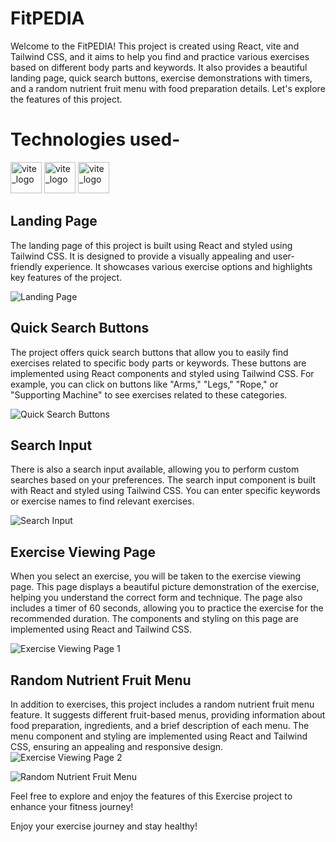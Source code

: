 
# FitPEDIA
Welcome to the FitPEDIA! This project is created using React, vite and Tailwind CSS, and it aims to help you find and practice various exercises based on different body parts and keywords. It also provides a beautiful landing page, quick search buttons, exercise demonstrations with timers, and a random nutrient fruit menu with food preparation details. Let's explore the features of this project.

# Technologies used-
<div>
<img src="https://upload.wikimedia.org/wikipedia/commons/thumb/f/f1/Vitejs-logo.svg/615px-Vitejs-logo.svg.png?20220412224743" alt="vite_logo" style="height:50px"/> 
<img src="https://upload.wikimedia.org/wikipedia/commons/thumb/a/a7/React-icon.svg/768px-React-icon.svg.png?20220125121207" alt="vite_logo" style="height:50px"/> 
<img src="https://upload.wikimedia.org/wikipedia/commons/thumb/d/d5/Tailwind_CSS_Logo.svg/900px-Tailwind_CSS_Logo.svg.png?20211001194333" alt="vite_logo" style="height:50px"/> 
</div>



## Landing Page

The landing page of this project is built using React and styled using Tailwind CSS. It is designed to provide a visually appealing and user-friendly experience. It showcases various exercise options and highlights key features of the project.

![Landing Page](https://i.postimg.cc/63XBfX6k/Land.png)

## Quick Search Buttons

The project offers quick search buttons that allow you to easily find exercises related to specific body parts or keywords. These buttons are implemented using React components and styled using Tailwind CSS. For example, you can click on buttons like "Arms," "Legs," "Rope," or "Supporting Machine" to see exercises related to these categories.

![Quick Search Buttons](https://i.postimg.cc/RFL4PDNN/land2.png)

## Search Input

There is also a search input available, allowing you to perform custom searches based on your preferences. The search input component is built with React and styled using Tailwind CSS. You can enter specific keywords or exercise names to find relevant exercises.

![Search Input](https://i.postimg.cc/gj4c0TWf/search.png)

## Exercise Viewing Page

When you select an exercise, you will be taken to the exercise viewing page. This page displays a beautiful picture demonstration of the exercise, helping you understand the correct form and technique. The page also includes a timer of 60 seconds, allowing you to practice the exercise for the recommended duration. The components and styling on this page are implemented using React and Tailwind CSS.

![Exercise Viewing Page 1](https://i.postimg.cc/C5wLSVWG/view.png)

## Random Nutrient Fruit Menu

In addition to exercises, this project includes a random nutrient fruit menu feature. It suggests different fruit-based menus, providing information about food preparation, ingredients, and a brief description of each menu. The menu component and styling are implemented using React and Tailwind CSS, ensuring an appealing and responsive design.
![Exercise Viewing Page 2](https://i.postimg.cc/7YYYRw1D/view2.png)

![Random Nutrient Fruit Menu](https://i.postimg.cc/kgLJDS0X/food.png)

Feel free to explore and enjoy the features of this Exercise project to enhance your fitness journey!

Enjoy your exercise journey and stay healthy!
